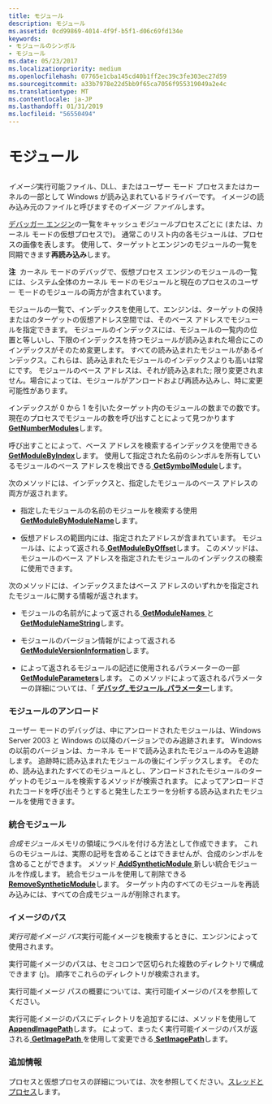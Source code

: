 ```yaml
---
title: モジュール
description: モジュール
ms.assetid: 0cd99869-4014-4f9f-b5f1-d06c69fd134e
keywords:
- モジュールのシンボル
- モジュール
ms.date: 05/23/2017
ms.localizationpriority: medium
ms.openlocfilehash: 07765e1cba145cd40b1ff2ec39c3fe303ec27d59
ms.sourcegitcommit: a33b7978e22d5bb9f65ca7056f955319049a2e4c
ms.translationtype: MT
ms.contentlocale: ja-JP
ms.lasthandoff: 01/31/2019
ms.locfileid: "56550494"
---
```

# <a name="modules"></a>モジュール


## <span id="modules"></span><span id="MODULES"></span>


*イメージ*実行可能ファイル、DLL、またはユーザー モード プロセスまたはカーネルの一部として Windows が読み込まれているドライバーです。 イメージの読み込み元のファイルと呼びますその*イメージ ファイル*します。

[デバッガー エンジン](introduction.md#debugger-engine)の一覧をキャッシュ*モジュール*プロセスごとに (または、カーネル モードの仮想プロセスで)。 通常このリスト内の各モジュールは、プロセスの画像を表します。 使用して、ターゲットとエンジンのモジュールの一覧を同期できます**再読み込み**します。

**注**  カーネル モードのデバッグで、仮想プロセス エンジンのモジュールの一覧には、システム全体のカーネル モードのモジュールと現在のプロセスのユーザー モードのモジュールの両方が含まれています。

 

モジュールの一覧で、インデックスを使用して、エンジンは、ターゲットの保持またはのターゲットの仮想アドレス空間では、そのベース アドレスでモジュールを指定できます。 モジュールのインデックスには、モジュールの一覧内の位置と等しいし、下限のインデックスを持つモジュールが読み込まれた場合にこのインデックスがそのため変更します。 すべての読み込まれたモジュールがあるインデックス。これらは、読み込まれたモジュールのインデックスよりも高いは常にです。 モジュールのベース アドレスは、それが読み込まれた; 限り変更されません。場合によっては、モジュールがアンロードおよび再読み込みし、時に変更可能性があります。

インデックスが 0 から 1 を引いたターゲット内のモジュールの数までの数です。 現在のプロセスでモジュールの数を呼び出すことによって見つかります[ **GetNumberModules**](https://msdn.microsoft.com/library/windows/hardware/ff547927)します。

呼び出すことによって、ベース アドレスを検索するインデックスを使用できる[ **GetModuleByIndex**](https://msdn.microsoft.com/library/windows/hardware/ff547080)します。 使用して指定された名前のシンボルを所有しているモジュールのベース アドレスを検出できる[ **GetSymbolModule**](https://msdn.microsoft.com/library/windows/hardware/ff549112)します。

次のメソッドには、インデックスと、指定したモジュールのベース アドレスの両方が返されます。

-   指定したモジュールの名前のモジュールを検索する使用[ **GetModuleByModuleName**](https://msdn.microsoft.com/library/windows/hardware/ff547095)します。

-   仮想アドレスの範囲内には、指定されたアドレスが含まれています。 モジュールは、によって返される[ **GetModuleByOffset**](https://msdn.microsoft.com/library/windows/hardware/ff547132)します。 このメソッドは、モジュールのベース アドレスを指定されたモジュールのインデックスの検索に使用できます。

次のメソッドには、インデックスまたはベース アドレスのいずれかを指定されたモジュールに関する情報が返されます。

-   モジュールの名前がによって返される[ **GetModuleNames** ](https://msdn.microsoft.com/library/windows/hardware/ff547146)と[ **GetModuleNameString**](https://msdn.microsoft.com/library/windows/hardware/ff547149)します。

-   モジュールのバージョン情報がによって返される[ **GetModuleVersionInformation**](https://msdn.microsoft.com/library/windows/hardware/ff547170)します。

-   によって返されるモジュールの記述に使用されるパラメーターの一部[ **GetModuleParameters**](https://msdn.microsoft.com/library/windows/hardware/ff547161)します。 このメソッドによって返されるパラメーターの詳細については、「 [**デバッグ\_モジュール\_パラメーター**](https://msdn.microsoft.com/library/windows/hardware/ff541514)します。

### <a name="span-idunloadedmodulesspanspan-idunloadedmodulesspanunloaded-modules"></a><span id="unloaded_modules"></span><span id="UNLOADED_MODULES"></span>モジュールのアンロード

ユーザー モードのデバッグは、中にアンロードされたモジュールは、Windows Server 2003 と Windows の以降のバージョンでのみ追跡されます。 Windows の以前のバージョンは、カーネル モードで読み込まれたモジュールのみを追跡します。 追跡時に読み込まれたモジュールの後にインデックスします。 そのため、読み込まれたすべてのモジュールとし、アンロードされたモジュールのターゲットのモジュールを検索するメソッドが検索されます。 によってアンロードされたコードを呼び出そうとすると発生したエラーを分析する読み込まれたモジュールを使用できます。

### <a name="span-idsyntheticmodulesspanspan-idsyntheticmodulesspan-synthetic-modules"></a><span id="synthetic_modules"></span><span id="SYNTHETIC_MODULES"></span> 統合モジュール

*合成モジュール*メモリの領域にラベルを付ける方法として作成できます。 これらのモジュールは、実際の記号を含めることはできませんが、合成のシンボルを含めることができます。 メソッド[ **AddSyntheticModule** ](https://msdn.microsoft.com/library/windows/hardware/ff537937)新しい統合モジュールを作成します。 統合モジュールを使用して削除できる[ **RemoveSyntheticModule**](https://msdn.microsoft.com/library/windows/hardware/ff554536)します。 ターゲット内のすべてのモジュールを再読み込みには、すべての合成モジュールが削除されます。

### <a name="span-idimagepathspanspan-idimagepathspanimage-path"></a><span id="image_path"></span><span id="IMAGE_PATH"></span>イメージのパス

*実行可能イメージ パス*実行可能イメージを検索するときに、エンジンによって使用されます。

実行可能イメージのパスは、セミコロンで区切られた複数のディレクトリで構成できます (**;**)。 順序でこれらのディレクトリが検索されます。

実行可能イメージ パスの概要については、実行可能イメージのパスを参照してください。

実行可能イメージのパスにディレクトリを追加するには、メソッドを使用して[ **AppendImagePath**](https://msdn.microsoft.com/library/windows/hardware/ff538092)します。 によって、まったく実行可能イメージのパスが返される[ **GetImagePath** ](https://msdn.microsoft.com/library/windows/hardware/ff546851)を使用して変更できる[ **SetImagePath**](https://msdn.microsoft.com/library/windows/hardware/ff556708)します。

### <a name="span-idadditionalinformationspanspan-idadditionalinformationspanadditional-information"></a><span id="additional_information"></span><span id="ADDITIONAL_INFORMATION"></span>追加情報

プロセスと仮想プロセスの詳細については、次を参照してください。[スレッドとプロセス](controlling-threads-and-processes.md)します。

 

 





